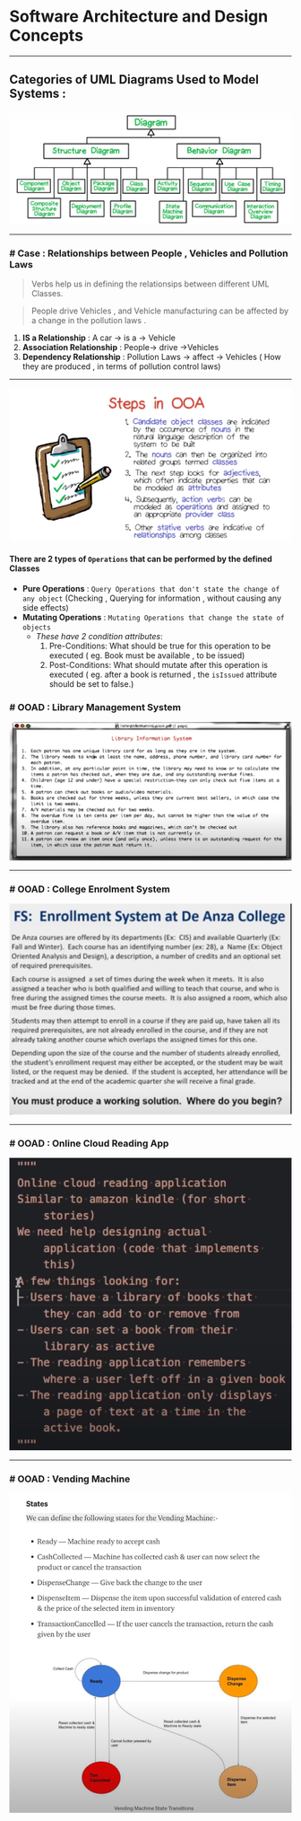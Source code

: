 #  Software Architecture and Design Concepts

---

## Categories of UML Diagrams Used to Model Systems :

![All UML  Diagrams](./pics/diagrams.jpg "Structural and Behavioral Diagrams")

---

### \# Case : Relationships between People , Vehicles and Pollution Laws
 >Verbs help us in defining the relationsips between different UML Classes.

>People drive Vehicles , and Vehicle manufacturing can be affected by a change in the pollution laws .

1. **IS a Relationship** :  A car  -> is a  -> Vehicle  
2. **Association Relationship** : People-> drive ->Vehicles   
3. **Dependency Relationship** : Pollution  Laws -> affect -> Vehicles ( How they are produced , in terms of pollution control laws)
  
---

![OOADSteps](./pics/ooa-steps.jpg "The steps in OOA")

#### There are 2 types of `Operations` that can be performed by the defined Classes

+ **Pure Operations** : `Query Operations that don't state the change of any object` (Checking , Querying for information , without causing any side effects)
+ **Mutating Operations** : `Mutating Operations that change the state of objects`  
    + _These have 2 condition attributes_:  
        1. Pre-Conditions:  What should be true for this operation to be executed ( eg. Book must be available , to be issued)  
        2. Post-Conditions: What should mutate after this operation is executed ( eg. after a book is returned , the `isIssued` attribute should be set to false.)
    

### \# OOAD : Library Management System

![Library Management System Use Case](./pics/ooad-question-1.jpg "Library Management System")

---

### \# OOAD : College Enrolment System 

 ![College Enrolment System](./pics/enrolment-system.jpg "College Enrolment System")

---

### \# OOAD : Online Cloud Reading App


 ![Kindle Clone](./pics/online-cloud-reading-app.jpg "A Kindle like document reader")

---

 ### \# OOAD : Vending Machine

  ![Vending Machine](./pics/vendingMachine.jpg "OOAD for A Vending Machine")